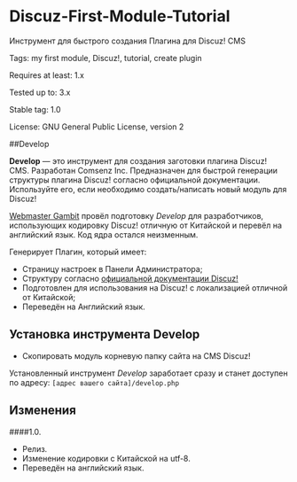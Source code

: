 # Discuz-First-Module-Tutorial
Инструмент для быстрого создания Плагина для Discuz! CMS

 Tags: my first module, Discuz!, tutorial, create plugin

 Requires at least: 1.x

 Tested up to: 3.x

 Stable tag: 1.0

 License: GNU General Public License, version 2

##Develop

**Develop** — это инструмент для создания заготовки плагина Discuz! CMS. Разработан Comsenz Inc.
Предназначен для быстрой генерации структуры плагина Discuz! согласно официальной документации.
Используйте его, если необходимо создать/написать новый модуль для Discuz!

[Webmaster Gambit](http://webmaster-gambit.ru "Webmaster Gambit") провёл подготовку *Develop* для разработчиков, использующих кодировку Discuz! отличную от Китайской и перевёл на английский язык.
Код ядра остался неизменным.

 Генерирует Плагин, который имеет:
 - Страницу настроек в Панели Администратора;
 - Структуру согласно [официальной документации Discuz!](http://open.discuz.net/?ac=document&page=faq "официальной документации Discuz!")
 - Подготовлен для использования на Discuz! c локализацией отличной от Китайской;
 - Переведён на Английский язык.

## Установка инструмента Develop

- Скопировать модуль корневую папку сайта на CMS Discuz!

Установленный инструмент *Develop* заработает сразу и станет доступен по адресу:
    `[адрес вашего сайта]/develop.php`

## Изменения

####1.0.
 - Релиз.
 - Изменение кодировки с Китайской на utf-8.
 - Переведён на английский язык.
